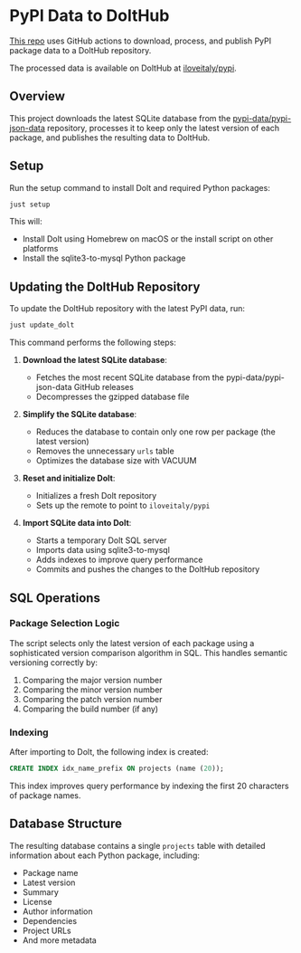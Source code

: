 # PyPI Data to DoltHub

[This repo](https://github.com/iloveitaly/pypi-data-to-dolthub) uses GitHub actions to download, process, and publish PyPI package data to a DoltHub repository.

The processed data is available on DoltHub at [iloveitaly/pypi](https://www.dolthub.com/repositories/iloveitaly/pypi).

## Overview

This project downloads the latest SQLite database from the [pypi-data/pypi-json-data](https://github.com/pypi-data/pypi-json-data) repository, processes it to keep only the latest version of each package, and publishes the resulting data to DoltHub.

## Setup

Run the setup command to install Dolt and required Python packages:

```bash
just setup
```

This will:
- Install Dolt using Homebrew on macOS or the install script on other platforms
- Install the sqlite3-to-mysql Python package

## Updating the DoltHub Repository

To update the DoltHub repository with the latest PyPI data, run:

```bash
just update_dolt
```

This command performs the following steps:

1. **Download the latest SQLite database**:
   - Fetches the most recent SQLite database from the pypi-data/pypi-json-data GitHub releases
   - Decompresses the gzipped database file

2. **Simplify the SQLite database**:
   - Reduces the database to contain only one row per package (the latest version)
   - Removes the unnecessary `urls` table
   - Optimizes the database size with VACUUM

3. **Reset and initialize Dolt**:
   - Initializes a fresh Dolt repository
   - Sets up the remote to point to `iloveitaly/pypi`

4. **Import SQLite data into Dolt**:
   - Starts a temporary Dolt SQL server
   - Imports data using sqlite3-to-mysql
   - Adds indexes to improve query performance
   - Commits and pushes the changes to the DoltHub repository

## SQL Operations

### Package Selection Logic

The script selects only the latest version of each package using a sophisticated version comparison algorithm in SQL. This handles semantic versioning correctly by:

1. Comparing the major version number
2. Comparing the minor version number
3. Comparing the patch version number
4. Comparing the build number (if any)

### Indexing

After importing to Dolt, the following index is created:

```sql
CREATE INDEX idx_name_prefix ON projects (name (20));
```

This index improves query performance by indexing the first 20 characters of package names.

## Database Structure

The resulting database contains a single `projects` table with detailed information about each Python package, including:

- Package name
- Latest version
- Summary
- License
- Author information
- Dependencies
- Project URLs
- And more metadata
